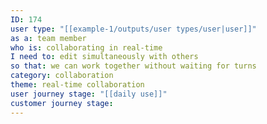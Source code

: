 ```yaml
---
ID: 174
user type: "[[example-1/outputs/user types/user|user]]"
as a: team member
who is: collaborating in real-time
I need to: edit simultaneously with others
so that: we can work together without waiting for turns
category: collaboration
theme: real-time collaboration
user journey stage: "[[daily use]]"
customer journey stage:
---
```

